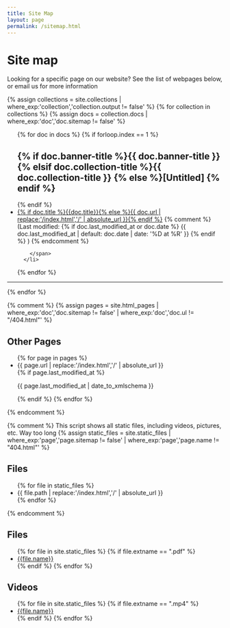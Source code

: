 ```yaml
---
title: Site Map
layout: page
permalink: /sitemap.html
---
```

# Site map

Looking for a specific page on our website? See the list of webpages below, or email us for more information</p>

{% assign collections = site.collections | where_exp:'collection','collection.output != false' %}
{% for collection in collections %}
  {% assign docs = collection.docs | where_exp:'doc','doc.sitemap != false' %}
  <ul>
  {% for doc in docs %}
      {% if forloop.index == 1 %}
        <h2>{% if doc.banner-title %}{{ doc.banner-title }}
            {% elsif doc.collection-title %}{{ doc.collection-title }}
            {% else %}[Untitled]
            {% endif %}</h2>
      {% endif %}
      <li class="margin-left-3 ">
        <a href="{{ doc.url | replace:'/index.html','/' | absolute_url }}">{% if doc.title %}{{doc.title}}{% else %}{{ doc.url | replace:'/index.html','/' | absolute_url }}{% endif %}</a>
        <span class="text-italic">
        {% comment %}
          (Last modified: 
          {% if doc.last_modified_at or doc.date %}
          {{ doc.last_modified_at | default: doc.date | date: '%D at %R' }}
          {% endif %}
          )
        {% endcomment %}
        
        </span>
      </li>    
  {% endfor %}
  </ul>
  <hr>
{% endfor %}

{% comment %}
{% assign pages = site.html_pages | where_exp:'doc','doc.sitemap != false' | where_exp:'doc','doc.ul != "/404.html"' %}
<h2>Other Pages</h2>
<ul>
{% for page in pages %}
    <li>{{ page.url | replace:'/index.html','/' | absolute_url }}</li>
    {% if page.last_modified_at %}
      <p>{{ page.last_modified_at | date_to_xmlschema }}</p>
    {% endif %}
{% endfor %}
</ul>
{% endcomment %}

{% comment %}
  This script shows all static files, including videos, pictures, etc. Way too long
  {% assign static_files = site.static_files | where_exp:'page','page.sitemap != false' | where_exp:'page','page.name != "404.html"' %}
  <h2>Files</h2>
  <ul>
    {% for file in static_files %}
        <li>{{ file.path | replace:'/index.html','/' | absolute_url }}</li>
    {% endfor %}
  </ul>
{% endcomment %}

<h2>Files</h2>
<ul>
  {% for file in site.static_files %}
  {% if file.extname == ".pdf" %}
      <li class="margin-left-3 ">
      <a href="{{ site.baseurl }}{{ file.path }}">{{file.name}}</a>
    </li>
  {% endif %}
{% endfor %}
</ul>

<h2>Videos</h2>
<ul>
  {% for file in site.static_files %}
  {% if file.extname == ".mp4" %}
      <li class="margin-left-3 ">
      <a href="{{ site.baseurl }}{{ file.path }}">{{file.name}}</a>
    </li>
  {% endif %}
{% endfor %}
</ul>
